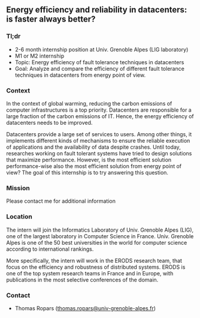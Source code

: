 ## Energy efficiency and reliability in datacenters: is faster always better?

### Tl;dr

* 2-6 month internship position at Univ. Grenoble Alpes (LIG laboratory)
* M1 or M2 internship
* Topic: Energy efficiency of fault tolerance techniques in datacenters
* Goal: Analyze and compare the efficiency of different fault tolerance techniques in datacenters from energy point of view.

### Context

In the context of global warming, reducing the carbon emissions of computer infrastructures is a top priority. Datacenters are responsible for a large fraction of the carbon emissions of IT. Hence, the energy efficiency of datacenters needs to be improved. 

Datacenters provide a large set of services to users. Among other things, it implements different kinds of mechanisms to ensure the reliable execution of applications and the availability of data despite crashes. Until today, researches working on fault tolerant systems have tried to design solutions that maximize performance. However, is the most efficient solution performance-wise also the most efficient solution from energy point of view? The goal of this internship is to try answering this question.

### Mission

Please contact me for additional information

### Location

The intern will join the Informatics Laboratory of Univ. Grenoble
Alpes (LIG), one of the largest laboratory in Computer Science in
France. Univ. Grenoble Alpes is one of the 50 best universities in the
world for computer science according to international rankings.

More specifically, the intern will work in the ERODS research team, that focus on the efficiency and robustness of distributed systems. ERODS is one of the top system research teams in France and in Europe, with publications in the most selective conferences of the domain.

### Contact

 - Thomas Ropars (<thomas.ropars@univ-grenoble-alpes.fr>)
